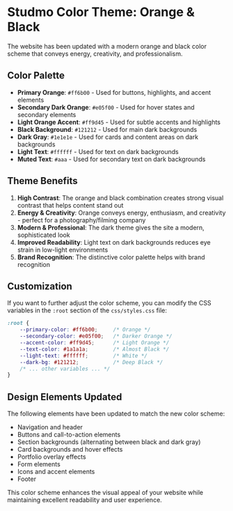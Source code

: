 # Studmo Color Theme: Orange & Black

The website has been updated with a modern orange and black color scheme that conveys energy, creativity, and professionalism.

## Color Palette

- **Primary Orange**: `#ff6b00` - Used for buttons, highlights, and accent elements
- **Secondary Dark Orange**: `#e05f00` - Used for hover states and secondary elements
- **Light Orange Accent**: `#ff9d45` - Used for subtle accents and highlights
- **Black Background**: `#121212` - Used for main dark backgrounds
- **Dark Gray**: `#1e1e1e` - Used for cards and content areas on dark backgrounds
- **Light Text**: `#ffffff` - Used for text on dark backgrounds
- **Muted Text**: `#aaa` - Used for secondary text on dark backgrounds

## Theme Benefits

1. **High Contrast**: The orange and black combination creates strong visual contrast that helps content stand out
2. **Energy & Creativity**: Orange conveys energy, enthusiasm, and creativity - perfect for a photography/filming company
3. **Modern & Professional**: The dark theme gives the site a modern, sophisticated look
4. **Improved Readability**: Light text on dark backgrounds reduces eye strain in low-light environments
5. **Brand Recognition**: The distinctive color palette helps with brand recognition

## Customization

If you want to further adjust the color scheme, you can modify the CSS variables in the `:root` section of the `css/styles.css` file:

```css
:root {
    --primary-color: #ff6b00;     /* Orange */
    --secondary-color: #e05f00;   /* Darker Orange */
    --accent-color: #ff9d45;      /* Light Orange */
    --text-color: #1a1a1a;        /* Almost Black */
    --light-text: #ffffff;        /* White */
    --dark-bg: #121212;           /* Deep Black */
    /* ... other variables ... */
}
```

## Design Elements Updated

The following elements have been updated to match the new color scheme:

- Navigation and header
- Buttons and call-to-action elements
- Section backgrounds (alternating between black and dark gray)
- Card backgrounds and hover effects
- Portfolio overlay effects
- Form elements
- Icons and accent elements
- Footer

This color scheme enhances the visual appeal of your website while maintaining excellent readability and user experience. 